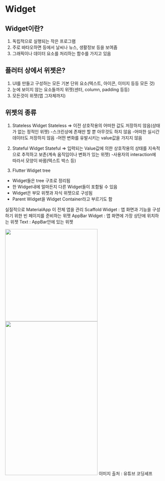 Widget
========
Widget이란?
------------
1. 독립적으로 실행되는 작은 프로그램
2. 주로 바타오하면 등에서 날씨나 뉴스, 생활정보 등을 보여줌
3. 그래픽이나 데이터 요소를 처리하는 함수를 가지고 있음

플러터 상에서 위젯은?
---------------------
1. UI를 만들고 구성하는 모든 기본 단위 요소(텍스트, 아이콘, 이미지 등등 모든 것)
2. 눈에 보이지 않는 요소들까지 위젯(센터, column, padding 등등)
3. 모든것이 위젯(앱 그자체까지)

위젯의 종류
------------
1. Stateless Widget
Stateless => 이전 상호작용의 어떠한 값도 저장하지 않음(상태가 없는 정적인 위젯)
-스크린상에 존재만 할 뿐 아무것도 하지 않음
-어떠한 실시간 데이터도 저장하지 않음
-어떤 변화를 유발시키는 value값을 가지지 않음

2. Stateful Widget
Stateful => 입력되는 Value값에 의한 상호작용의 상태를 지속적으로 추적하고 보존(계속 움직임이나 변화가 있는 위젯)
-사용자의 interaction에 따라서 모양이 바뀜(텍스트 박스 등) 

3. Flutter Widget tree
- Widget들은 tree 구조로 정리됨
- 한 Widget내에 얼마든지 다른 Widget들이 포함될 수 있음
- Widget은 부모 위젯과 자식 위젯으로 구성됨
- Parent Widget을 Widget Container라고 부르기도 함

실질적으로 MaterialApp 이 전체 앱을 관리
Scaffold Widget : 앱 화면과 기능을 구성하기 위한 빈 페이지를 준비하는 위젯
AppBar Widget : 앱 화면에 가장 상단에 위치하는 위젯
Text : AppBar안에 있는 위젯     


<img src = "https://user-images.githubusercontent.com/73534426/120071346-ccb05600-c0c9-11eb-9b5d-edec7a1bc4ec.JPG" width="300px" height="300px"/><img src = "https://user-images.githubusercontent.com/73534426/120071353-d2a63700-c0c9-11eb-9d1e-6fafaedb6784.JPG" width="300px" height="500px"/>
이미지 출처 : 유튜브 코딩셰프
